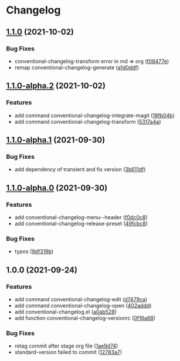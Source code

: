 # Changelog
## [1.1.0](https://github.com/liuyinz/emacs.d/compare/v1.1.0-alpha.2...v1.1.0) (2021-10-02)


### Bug Fixes

* conventional-changelog-transform error in md => org ([f08477e](https://github.com/liuyinz/emacs.d/commit/f08477e36f153a962380483cfeb60921670a5fcf))
* remap conventional-changelog-generate ([a1d0ddf](https://github.com/liuyinz/emacs.d/commit/a1d0ddf9e09aa6f8be71aea44e6ce2882258ed39))

## [1.1.0-alpha.2](https://github.com/liuyinz/emacs.d/compare/v1.1.0-alpha.1...v1.1.0-alpha.2) (2021-10-02)


### Features

* add command conventional-changelog-integrate-magit ([18fb04b](https://github.com/liuyinz/emacs.d/commit/18fb04b98f89c0ce9fc5877e205f9928b725b3fa))
* add command conventional-changelog-transform ([5317a4a](https://github.com/liuyinz/emacs.d/commit/5317a4a88cc535e377e05f8ed8b2cf7ce79cd48d))

## [1.1.0-alpha.1](https://github.com/liuyinz/emacs.d/compare/v1.1.0-alpha.0...v1.1.0-alpha.1) (2021-09-30)


### Bug Fixes

* add dependency of transient and fix version ([3b611df](https://github.com/liuyinz/emacs.d/commit/3b611dfca032b3ebef3b523dfd9ba098562301f4))

## [1.1.0-alpha.0](https://github.com/liuyinz/emacs.d/compare/v1.0.0...v1.1.0-alpha.0) (2021-09-30)


### Features

* add conventional-changelog-menu--header ([f0dc0c8](https://github.com/liuyinz/emacs.d/commit/f0dc0c82331634a5d9e4798791252fc131772747))
* add conventional-changelog-release-preset ([49fcbc8](https://github.com/liuyinz/emacs.d/commit/49fcbc86ebb75f2805bb41b04951ba80110fd84f))


### Bug Fixes

* typos ([9df319b](https://github.com/liuyinz/emacs.d/commit/9df319b1dec54c776c4b8684139b3b622b8ce0f8))

## 1.0.0 (2021-09-24)


### Features

* add command conventional-changelog-edit ([d7479ca](https://github.com/liuyinz/emacs.d/commit/d7479ca58816706b8dd022987afbbe8e91c463c5))
* add command conventional-changelog-open ([402addd](https://github.com/liuyinz/emacs.d/commit/402adddf635624335c2b5fa100716e61aacc01b2))
* add conventional-changelog.el ([a0ab528](https://github.com/liuyinz/emacs.d/commit/a0ab528218973a4351dac78795d5bb5ac6707bb2))
* add function conventional-changelog-versionrc ([0f16a68](https://github.com/liuyinz/emacs.d/commit/0f16a68f179091ff09355b5384bd2525b6c4a55f))


### Bug Fixes

* retag commit after stage org file ([1ae9d74](https://github.com/liuyinz/emacs.d/commit/1ae9d74ce98199099838b7d946129c3daff4f7b9))
* standard-version failed to commit ([12783a7](https://github.com/liuyinz/emacs.d/commit/12783a74789267c6cd06e3a364d0f2db47d77b10))
